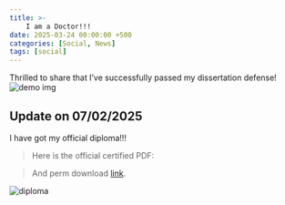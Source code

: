 ```yaml
---
title: >-
    I am a Doctor!!!
date: 2025-03-24 00:00:00 +500
categories: [Social, News]
tags: [social]
---
```


Thrilled to share that I’ve successfully passed my dissertation defense!
![demo img](https://miro.medium.com/v2/resize:fit:1340/format:webp/1*2oePttcr5yRuccBHZC4gUg.jpeg)

## Update on 07/02/2025
I have got my official diploma!!! 
>Here is the official certified PDF: [<i class="fas fa-award"></i>](https://puar-playground.github.io/download/CeD.25HM-0PED-JAN9.pdf) 

>And perm download [link](https://secure.cecredentialtrust.com/account/mysettings/).

![diploma](https://puar-playground.github.io/download/CeD.25HM-0PED-JAN9.png)